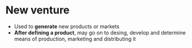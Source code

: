 # New venture
- Used to **generate** new products or markets
- **After defining a product**, may go on to desing, develop and determine means of production, marketing and distributing it